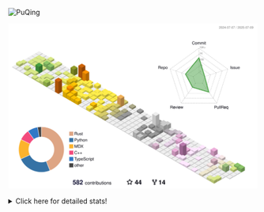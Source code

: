![PuQing](https://user-images.githubusercontent.com/27223114/171565019-9a56fae6-b08b-421f-99db-7e830da42371.png)

![](./profile-3d-contrib/profile-season-animate.svg)

<details>
<summary>Click here for detailed stats!</summary>

<!--START_SECTION:waka-->
![Lines of code](https://img.shields.io/badge/From%20Hello%20World%20I%27ve%20Written-2.3%20million%20lines%20of%20code-blue)

**🐱 My GitHub Data** 

> 📦 449.0 kB Used in GitHub's Storage 
 > 
> 🏆 250 Contributions in the Year 2025
 > 
> 🚫 Not Opted to Hire
 > 
> 📜 40 Public Repositories 
 > 
> 🔑 34 Private Repositories 
 > 
**I'm an Early 🐤** 

```text
🌞 Morning                826 commits         ██░░░░░░░░░░░░░░░░░░░░░░░   09.64 % 
🌆 Daytime                3694 commits        ███████████░░░░░░░░░░░░░░   43.12 % 
🌃 Evening                1959 commits        ██████░░░░░░░░░░░░░░░░░░░   22.87 % 
🌙 Night                  2088 commits        ██████░░░░░░░░░░░░░░░░░░░   24.37 % 
```


📊 **This Week I Spent My Time On** 

```text
💬 Programming Languages: 
Surfing                  13 hrs 25 mins      ████████░░░░░░░░░░░░░░░░░   33.01 % 
Chat                     9 hrs 36 mins       ██████░░░░░░░░░░░░░░░░░░░   23.63 % 
Python                   7 hrs 22 mins       █████░░░░░░░░░░░░░░░░░░░░   18.12 % 
Swift                    6 hrs 17 mins       ████░░░░░░░░░░░░░░░░░░░░░   15.47 % 
ShellSession             1 hr 18 mins        █░░░░░░░░░░░░░░░░░░░░░░░░   03.20 % 

🔥 Editors: 
Arc                      13 hrs 25 mins      ████████░░░░░░░░░░░░░░░░░   33.01 % 
VS Code                  9 hrs 18 mins       ██████░░░░░░░░░░░░░░░░░░░   22.87 % 
WeChat                   8 hrs 47 mins       █████░░░░░░░░░░░░░░░░░░░░   21.62 % 
Xcode                    6 hrs 27 mins       ████░░░░░░░░░░░░░░░░░░░░░   15.89 % 
Ghostty                  1 hr 25 mins        █░░░░░░░░░░░░░░░░░░░░░░░░   03.51 % 

💻 Operating System: 
Mac                      31 hrs 24 mins      ███████████████████░░░░░░   77.18 % 
Linux                    4 hrs 48 mins       ███░░░░░░░░░░░░░░░░░░░░░░   11.84 % 
WSL                      4 hrs 28 mins       ███░░░░░░░░░░░░░░░░░░░░░░   10.99 % 
```


<!--END_SECTION:waka-->
</details>
